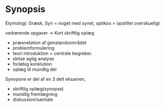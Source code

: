 # Synopsis

Etymologi: Græsk, Syn = noget med synet, optikos = opstillet overskueligt

vedrørende opgaver -> Kort skriftlig oplæg 
* præsnetation af genstandsområdet
* problemformulering
* teori introduktion + centrale begreber.
* skitse agtig analyse 
* forløbig konklution
* oplæg til mundlig del


Synopsne er del af en 3 delt eksamen, 
* skriftlig oplæg(synopse)
* mundlig fremlægning 
* diskussion/samtale
